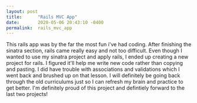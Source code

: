 ```yaml
---
layout: post
title:      "Rails MVC App"
date:       2020-05-06 20:43:10 -0400
permalink:  rails_mvc_app
---
```



This rails app was by the far the most fun i've had coding. After finishing the sinatra section, rails came really easy and not too difficult. Even though I wanted to use my sinatra project and apply rails, I ended up creating a new project for rails. I figured it'll help me write new code rather than copying and pasting.  I did have trouble with associations and validations which I went back and brushed up on that lesson. I will definitely be going back through the old curriculums just so I can refresh my brain and practice to get better. I'm definitely proud of this project and defintiely forward to the last two projects!
